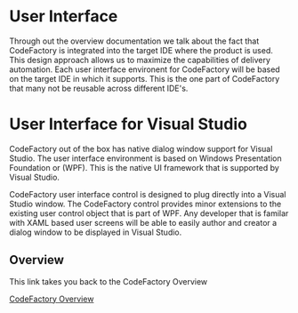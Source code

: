 # User Interface
Through out the overview documentation we talk about the fact that CodeFactory is integrated into the target IDE where the product is used. This design approach allows us to maximize the capabilities of delivery automation. 
Each user interface environent for CodeFactory will be based on the target IDE in which it supports. 
This is the one part of CodeFactory that many not be reusable across different IDE's.

# User Interface for Visual Studio
CodeFactory out of the box has native dialog window support for Visual Studio. 
The user interface environment is based on Windows Presentation Foundation or (WPF). 
This is the native UI framework that is supported by Visual Studio.

CodeFactory user interface control is designed to plug directly into a Visual Studio window. The CodeFactory control provides minor extensions to the existing user control object that is part of WPF. 
Any developer that is familar with XAML based user screens will be able to easily author and creator a dialog window to be displayed in Visual Studio.

## Overview 
This link takes you back to the CodeFactory Overview

[CodeFactory Overview](../Overview.md)